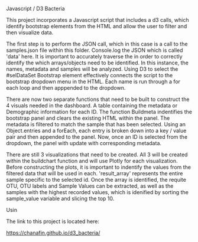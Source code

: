 Javascript / D3 Bacteria 

This project incorporates a Javascript script that includes a d3 calls, which identify bootstrap elements from the HTML and allow the user to filter and then visualize data.

The first step is to perform the JSON call, which in this case is a call to the samples.json file within this folder. Console.log the JSON which is called 'data' here. It is important to accurately traverse the in order to correctly identify the which arrays/objects need to be identified. In this instance, the names, metadata and samples will be analyzed. Using D3 to select the #selDataSet Bootstrap element effectively connects the script to the bootstrap dropdown menu in the HTML. Each name is run through a for each loop and then apppended to the dropdown. 

 There are now two separate functions that need to be built to construct the 4 visuals needed in the dashboard. A table containing the metadata or Demographic information for each ID. The function Buildmeta indentifies the bootstrap panel and clears the existing HTML within the panel. The metadata is filtered to match the sample that has been selected. Using an Object.entries and a forEach, each entry is broken down into a key / value pair and then appended to the panel. Now, once an ID is selected from the dropdown, the panel with update with corresponding metadata.

 There are still 3 visualizations that need to be created. All 3 will be created within the buildchart function and will use Plotly for each visualization. Before constructing the plots, it is important to indentify the values from the filtered data that will be used in each. 'result_array' represents the entire sample specific to the selected id. Once the array is identified, the requite OTU, OTU labels and Sample Values can be extracted, as well as the  samples with the highest recorded values, which is idenified by sorting the sample_value variable and slicing the top 10. 

 Usin

The link to this project is located here: 

https://chanafin.github.io/d3_bacteria/

